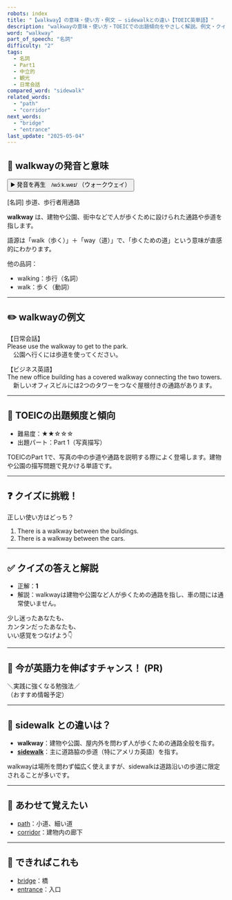 ```yaml
---
robots: index
title: "【walkway】の意味・使い方・例文 ― sidewalkとの違い【TOEIC英単語】"
description: "walkwayの意味・使い方・TOEICでの出題傾向をやさしく解説。例文・クイズ付きでsidewalkとの違いもわかりやすく学べます。"
word: "walkway"
part_of_speech: "名詞"
difficulty: "2"
tags:
  - 名詞
  - Part1
  - 中立的
  - 観光
  - 日常会話
compared_word: "sidewalk"
related_words:
  - "path"
  - "corridor"
next_words:
  - "bridge"
  - "entrance"
last_update: "2025-05-04"
---
```


## 🔰 walkwayの発音と意味

<button class="play-audio" onclick="playTTS('walkway')">
  <span class="play-audio-main">
    ▶️ 発音を再生　/wɔ́ːk.weɪ/
  </span>
  <span class="play-audio-sub">
    （ウォークウェイ）
  </span>
</button>

[名詞] 歩道、歩行者用通路

**walkway** は、建物や公園、街中などで人が歩くために設けられた通路や歩道を指します。

語源は「walk（歩く）」＋「way（道）」で、「歩くための道」という意味が直感的にわかります。

他の品詞：  
- walking：歩行（名詞）
- walk：歩く（動詞）

---

## ✏️ walkwayの例文

【日常会話】  
Please use the walkway to get to the park.  
　公園へ行くには歩道を使ってください。

【ビジネス英語】  
The new office building has a covered walkway connecting the two towers.  
　新しいオフィスビルには2つのタワーをつなぐ屋根付きの通路があります。

---

## 🎯 TOEICの出題頻度と傾向

- 難易度：★★☆☆☆
- 出題パート：Part 1（写真描写）

TOEICのPart 1で、写真の中の歩道や通路を説明する際によく登場します。建物や公園の描写問題で見かける単語です。

---

## ❓ クイズに挑戦！

正しい使い方はどっち？

1. There is a walkway between the buildings.  
2. There is a walkway between the cars.

---

## ✅ クイズの答えと解説

- 正解：**1**
- 解説：walkwayは建物や公園など人が歩くための通路を指し、車の間には通常使いません。

少し迷ったあなたも、  
カンタンだったあなたも、  
いい感覚をつなげよう👇️

---

## 🚀 今が英語力を伸ばすチャンス！ (PR)

<div class="info-center">
＼実践に強くなる勉強法／<br>  
（おすすめ情報予定）
</div>

---

## 🤔  sidewalk との違いは？

- **walkway**：建物や公園、屋内外を問わず人が歩くための通路全般を指す。
- **[sidewalk](/word/sidewalk/)**：主に道路脇の歩道（特にアメリカ英語）を指す。

walkwayは場所を問わず幅広く使えますが、sidewalkは道路沿いの歩道に限定されることが多いです。

---

## 🧩 あわせて覚えたい

- [path](/word/path/)：小道、細い道
- [corridor](/word/corridor/)：建物内の廊下

---

## 📖 できればこれも

- [bridge](/word/bridge/)：橋
- [entrance](/word/entrance/)：入口

<!-- cvid: aid21_bid46 -->
